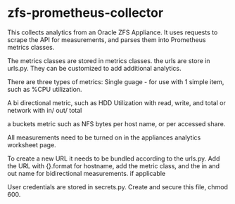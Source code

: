 # zfs-prometheus-collector

This collects analytics from an Oracle ZFS Appliance. It uses requests to scrape the API for measurements, and parses them into Prometheus metrics classes.

The metrics classes are stored in metrics classes.
the urls are store in urls.py. They can be customized to add additional analytics. 

There are three types of metrics:
Single guage - for use with 1 simple item, such as %CPU utilization.

A bi directional metric, such as HDD Utilization with read, write, and total or network with in/ out/ total

a buckets metric such as NFS bytes per host name, or per accessed share.

All measurements need to be turned on in the appliances analytics worksheet page.

To create a new URL it needs to be bundled according to the urls.py. Add the URL with {}.format for hostname, add the metric class, and the in and out name for bidirectional measurements. if applicable

User credentials are stored in secrets.py. Create and secure this file, chmod 600.

